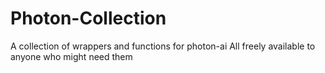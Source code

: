 # Photon-Collection
A collection of wrappers and functions for photon-ai
All freely available to anyone who might need them
